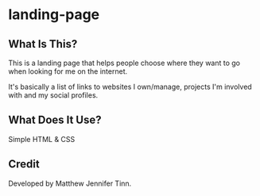 # landing-page

## What Is This?

This is a landing page that helps people choose where they want to go when looking for me on the internet.

It's basically a list of links to websites I own/manage, projects I'm involved with and my social profiles.

## What Does It Use?

Simple HTML & CSS

## Credit

Developed by Matthew Jennifer Tinn.
